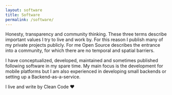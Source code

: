 ```yaml
---
layout: software
title: Software
permalink: /software/
---
```


Honesty, transparency and community thinking. These three terms describe important values I try to live and work by. For this reason I publish many of my private projects publicly. For me Open Source describes the entrance into a community, for which there are no temporal and spatial barriers.

I have conceptualized, developed, maintained and sometimes published following software in my spare time. My main focus is the development for mobile platforms but I am also experienced in developing small backends or setting up a Backend-as-a-service.

I live and write by Clean Code ♥